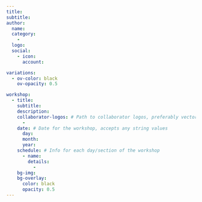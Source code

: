 ```yaml
---
title: 
subtitle: 
author:
  name: 
  category: 
    - 
  logo: 
  social:
    - icon: 
      account: 

variations:
  - ov-color: black
    ov-opacity: 0.5

workshop:
  - title: 
    subtitle: 
    description: 
    collaborator-logos: # Path to collaborator logos, preferably vector images
      - 
    date: # Date for the workshop, accepts any string values
      day: 
      month: 
      year: 
    schedule: # Info for each day/section of the workshop
      - name: 
        details:
          - 
    bg-img: 
    bg-overlay:
      color: black
      opacity: 0.5
---
```

